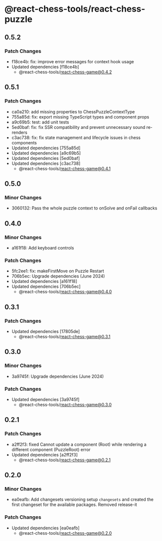 # @react-chess-tools/react-chess-puzzle

## 0.5.2

### Patch Changes

- f18ce4b: fix: improve error messages for context hook usage
- Updated dependencies [f18ce4b]
  - @react-chess-tools/react-chess-game@0.4.2

## 0.5.1

### Patch Changes

- ca0a210: add missing properties to ChessPuzzleContextType
- 755a85d: fix: export missing TypeScript types and component props
- a9c69b5: test: add unit tests
- 5ed0baf: fix: fix SSR compatibility and prevent unnecessary sound re-renders
- c3ac738: fix: fix state management and lifecycle issues in chess components
- Updated dependencies [755a85d]
- Updated dependencies [a9c69b5]
- Updated dependencies [5ed0baf]
- Updated dependencies [c3ac738]
  - @react-chess-tools/react-chess-game@0.4.1

## 0.5.0

### Minor Changes

- 3060132: Pass the whole puzzle context to onSolve and onFail callbacks

## 0.4.0

### Minor Changes

- a161f18: Add keyboard controls

### Patch Changes

- 5fc2ee1: fix: makeFirstMove on Puzzle Restart
- 706b5ec: Upgrade dependencies (June 2024)
- Updated dependencies [a161f18]
- Updated dependencies [706b5ec]
  - @react-chess-tools/react-chess-game@0.4.0

## 0.3.1

### Patch Changes

- Updated dependencies [17805de]
  - @react-chess-tools/react-chess-game@0.3.1

## 0.3.0

### Minor Changes

- 3a9745f: Upgrade dependencies (June 2024)

### Patch Changes

- Updated dependencies [3a9745f]
  - @react-chess-tools/react-chess-game@0.3.0

## 0.2.1

### Patch Changes

- a2ff2f3: fixed Cannot update a component (Root) while rendering a different component (PuzzleRoot) error
- Updated dependencies [a2ff2f3]
  - @react-chess-tools/react-chess-game@0.2.1

## 0.2.0

### Minor Changes

- ea0eafb: Add changesets versioning
  setup `changesets` and created the first changeset for the available packages. Removed release-it

### Patch Changes

- Updated dependencies [ea0eafb]
  - @react-chess-tools/react-chess-game@0.2.0
